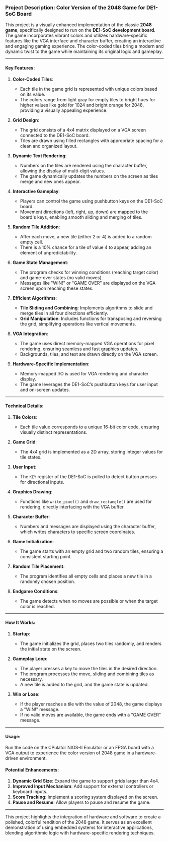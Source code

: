 ### Project Description: Color Version of the 2048 Game for DE1-SoC Board

This project is a visually enhanced implementation of the classic **2048 game**, specifically designed to run on the **DE1-SoC development board**. The game incorporates vibrant colors and utilizes hardware-specific features like the VGA interface and character buffer, creating an interactive and engaging gaming experience. The color-coded tiles bring a modern and dynamic twist to the game while maintaining its original logic and gameplay.

---

#### **Key Features**:

1. **Color-Coded Tiles**:
   - Each tile in the game grid is represented with unique colors based on its value.
   - The colors range from light gray for empty tiles to bright hues for higher values like gold for 1024 and bright orange for 2048, providing a visually appealing experience.

2. **Grid Design**:
   - The grid consists of a 4x4 matrix displayed on a VGA screen connected to the DE1-SoC board.
   - Tiles are drawn using filled rectangles with appropriate spacing for a clean and organized layout.

3. **Dynamic Text Rendering**:
   - Numbers on the tiles are rendered using the character buffer, allowing the display of multi-digit values.
   - The game dynamically updates the numbers on the screen as tiles merge and new ones appear.

4. **Interactive Gameplay**:
   - Players can control the game using pushbutton keys on the DE1-SoC board.
   - Movement directions (left, right, up, down) are mapped to the board's keys, enabling smooth sliding and merging of tiles.

5. **Random Tile Addition**:
   - After each move, a new tile (either 2 or 4) is added to a random empty cell.
   - There is a 10% chance for a tile of value 4 to appear, adding an element of unpredictability.

6. **Game State Management**:
   - The program checks for winning conditions (reaching target color) and game-over states (no valid moves).
   - Messages like "WIN!" or "GAME OVER" are displayed on the VGA screen upon reaching these states.

7. **Efficient Algorithms**:
   - **Tile Sliding and Combining**: Implements algorithms to slide and merge tiles in all four directions efficiently.
   - **Grid Manipulation**: Includes functions for transposing and reversing the grid, simplifying operations like vertical movements.

8. **VGA Integration**:
   - The game uses direct memory-mapped VGA operations for pixel rendering, ensuring seamless and fast graphics updates.
   - Backgrounds, tiles, and text are drawn directly on the VGA screen.

9. **Hardware-Specific Implementation**:
   - Memory-mapped I/O is used for VGA rendering and character display.
   - The game leverages the DE1-SoC’s pushbutton keys for user input and on-screen updates.

---

#### **Technical Details**:

1. **Tile Colors**:
   - Each tile value corresponds to a unique 16-bit color code, ensuring visually distinct representations.

2. **Game Grid**:
   - The 4x4 grid is implemented as a 2D array, storing integer values for tile states.

3. **User Input**:
   - The `KEY` register of the DE1-SoC is polled to detect button presses for directional inputs.

4. **Graphics Drawing**:
   - Functions like `write_pixel()` and `draw_rectangle()` are used for rendering, directly interfacing with the VGA buffer.

5. **Character Buffer**:
   - Numbers and messages are displayed using the character buffer, which writes characters to specific screen coordinates.

6. **Game Initialization**:
   - The game starts with an empty grid and two random tiles, ensuring a consistent starting point.

7. **Random Tile Placement**:
   - The program identifies all empty cells and places a new tile in a randomly chosen position.

8. **Endgame Conditions**:
   - The game detects when no moves are possible or when the target color is reached.

---

#### **How It Works**:

1. **Startup**:
   - The game initializes the grid, places two tiles randomly, and renders the initial state on the screen.

2. **Gameplay Loop**:
   - The player presses a key to move the tiles in the desired direction.
   - The program processes the move, sliding and combining tiles as necessary.
   - A new tile is added to the grid, and the game state is updated.

3. **Win or Lose**:
   - If the player reaches a tile with the value of 2048, the game displays a "WIN!" message.
   - If no valid moves are available, the game ends with a "GAME OVER" message.

---
#### **Usage**:
Run the code on the CPulator NIOS-II Emulator or an FPGA board with a VGA output to experience the color version of 2048 game in a hardware-driven environment.

#### **Potential Enhancements**:
1. **Dynamic Grid Size**: Expand the game to support grids larger than 4x4.
2. **Improved Input Mechanism**: Add support for external controllers or keyboard inputs.
3. **Score Tracking**: Implement a scoring system displayed on the screen.
4. **Pause and Resume**: Allow players to pause and resume the game.

---

This project highlights the integration of hardware and software to create a polished, colorful rendition of the 2048 game. It serves as an excellent demonstration of using embedded systems for interactive applications, blending algorithmic logic with hardware-specific rendering techniques.
